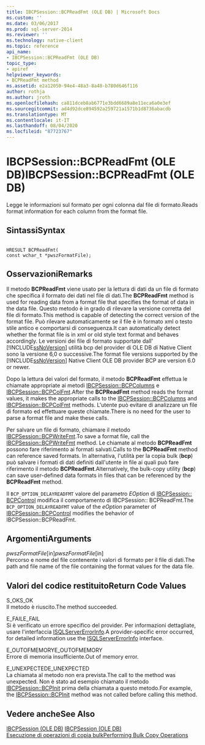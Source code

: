 ```yaml
---
title: IBCPSession::BCPReadFmt (OLE DB) | Microsoft Docs
ms.custom: ''
ms.date: 03/06/2017
ms.prod: sql-server-2014
ms.reviewer: ''
ms.technology: native-client
ms.topic: reference
api_name:
- IBCPSession::BCPReadFmt (OLE DB)
topic_type:
- apiref
helpviewer_keywords:
- BCPReadFmt method
ms.assetid: e2a12050-94e4-48a3-8a48-b780d646f116
author: rothja
ms.author: jroth
ms.openlocfilehash: ca811dceb8ab6771e3bdd6689a8e11eca6a0e3ef
ms.sourcegitcommit: ad4d92dce894592a259721a1571b1d8736abacdb
ms.translationtype: MT
ms.contentlocale: it-IT
ms.lasthandoff: 08/04/2020
ms.locfileid: "87723767"
---
```

# <a name="ibcpsessionbcpreadfmt-ole-db"></a><span data-ttu-id="056ee-102">IBCPSession::BCPReadFmt (OLE DB)</span><span class="sxs-lookup"><span data-stu-id="056ee-102">IBCPSession::BCPReadFmt (OLE DB)</span></span>
  <span data-ttu-id="056ee-103">Legge le informazioni sul formato per ogni colonna dal file di formato.</span><span class="sxs-lookup"><span data-stu-id="056ee-103">Reads format information for each column from the format file.</span></span>  
  
## <a name="syntax"></a><span data-ttu-id="056ee-104">Sintassi</span><span class="sxs-lookup"><span data-stu-id="056ee-104">Syntax</span></span>  
  
```  
  
HRESULT BCPReadFmt(   
const wchar_t *pwszFormatFile);  
```  
  
## <a name="remarks"></a><span data-ttu-id="056ee-105">Osservazioni</span><span class="sxs-lookup"><span data-stu-id="056ee-105">Remarks</span></span>  
 <span data-ttu-id="056ee-106">Il metodo **BCPReadFmt** viene usato per la lettura di dati da un file di formato che specifica il formato dei dati nel file di dati.</span><span class="sxs-lookup"><span data-stu-id="056ee-106">The **BCPReadFmt** method is used for reading data from a format file that specifies the format of data in the data file.</span></span> <span data-ttu-id="056ee-107">Questo metodo è in grado di rilevare la versione corretta del file di formato.</span><span class="sxs-lookup"><span data-stu-id="056ee-107">This method is capable of detecting the correct version of the format file.</span></span> <span data-ttu-id="056ee-108">Può rilevare automaticamente se il file è in formato xml o testo stile antico e comportarsi di conseguenza.</span><span class="sxs-lookup"><span data-stu-id="056ee-108">It can automatically detect whether the format file is in xml or old style text format and behaves accordingly.</span></span> <span data-ttu-id="056ee-109">Le versioni dei file di formato supportate dall' [!INCLUDE[ssNoVersion](../../includes/ssnoversion-md.md)] utilità bcp del provider di OLE DB di Native Client sono la versione 6,0 o successive.</span><span class="sxs-lookup"><span data-stu-id="056ee-109">The format file versions supported by the [!INCLUDE[ssNoVersion](../../includes/ssnoversion-md.md)] Native Client OLE DB provider BCP are version 6.0 or newer.</span></span>  
  
 <span data-ttu-id="056ee-110">Dopo la lettura dei valori del formato, il metodo **BCPReadFmt** effettua le chiamate appropriate ai metodi [IBCPSession::BCPColumns](ibcpsession-bcpcolumns-ole-db.md) e [IBCPSession::BCPColFmt](ibcpsession-bcpcolfmt-ole-db.md).</span><span class="sxs-lookup"><span data-stu-id="056ee-110">After the **BCPReadFmt** method reads the format values, it makes the appropriate calls to the [IBCPSession::BCPColumns](ibcpsession-bcpcolumns-ole-db.md) and [IBCPSession::BCPColFmt](ibcpsession-bcpcolfmt-ole-db.md) methods.</span></span> <span data-ttu-id="056ee-111">L'utente può evitare di analizzare un file di formato ed effettuare queste chiamate.</span><span class="sxs-lookup"><span data-stu-id="056ee-111">There is no need for the user to parse a format file and make these calls.</span></span>  
  
 <span data-ttu-id="056ee-112">Per salvare un file di formato, chiamare il metodo [IBCPSession::BCPWriteFmt](ibcpsession-bcpwritefmt-ole-db.md).</span><span class="sxs-lookup"><span data-stu-id="056ee-112">To save a format file, call the [IBCPSession::BCPWriteFmt](ibcpsession-bcpwritefmt-ole-db.md) method.</span></span> <span data-ttu-id="056ee-113">Le chiamate al metodo **BCPReadFmt** possono fare riferimento ai formati salvati.</span><span class="sxs-lookup"><span data-stu-id="056ee-113">Calls to the **BCPReadFmt** method can reference saved formats.</span></span> <span data-ttu-id="056ee-114">In alternativa, l'utilità per la copia bulk (**bcp**) può salvare i formati di dati definiti dall'utente in file ai quali può fare riferimento il metodo **BCPReadFmt**.</span><span class="sxs-lookup"><span data-stu-id="056ee-114">Alternatively, the bulk-copy utility (**bcp**) can save user-defined data formats in files that can be referenced by the **BCPReadFmt** method.</span></span>  
  
 <span data-ttu-id="056ee-115">Il `BCP_OPTION_DELAYREADFMT` valore del parametro *EOption* di [IBCPSession:: BCPControl](ibcpsession-bcpcontrol-ole-db.md) modifica il comportamento di IBCPSession:: BCPReadFmt.</span><span class="sxs-lookup"><span data-stu-id="056ee-115">The `BCP_OPTION_DELAYREADFMT` value of the *eOption* parameter of [IBCPSession::BCPControl](ibcpsession-bcpcontrol-ole-db.md) modifies the behavior of IBCPSession::BCPReadFmt.</span></span>  
  
## <a name="arguments"></a><span data-ttu-id="056ee-116">Argomenti</span><span class="sxs-lookup"><span data-stu-id="056ee-116">Arguments</span></span>  
 <span data-ttu-id="056ee-117">*pwszFormatFile*[in]</span><span class="sxs-lookup"><span data-stu-id="056ee-117">*pwszFormatFile*[in]</span></span>  
 <span data-ttu-id="056ee-118">Percorso e nome del file contenente i valori di formato per il file di dati.</span><span class="sxs-lookup"><span data-stu-id="056ee-118">The path and file name of the file containing the format values for the data file.</span></span>  
  
## <a name="return-code-values"></a><span data-ttu-id="056ee-119">Valori del codice restituito</span><span class="sxs-lookup"><span data-stu-id="056ee-119">Return Code Values</span></span>  
 <span data-ttu-id="056ee-120">S_OK</span><span class="sxs-lookup"><span data-stu-id="056ee-120">S_OK</span></span>  
 <span data-ttu-id="056ee-121">Il metodo è riuscito.</span><span class="sxs-lookup"><span data-stu-id="056ee-121">The method succeeded.</span></span>  
  
 <span data-ttu-id="056ee-122">E_FAIL</span><span class="sxs-lookup"><span data-stu-id="056ee-122">E_FAIL</span></span>  
 <span data-ttu-id="056ee-123">Si è verificato un errore specifico del provider. Per informazioni dettagliate, usare l'interfaccia [ISQLServerErrorInfo](../../database-engine/dev-guide/isqlservererrorinfo-ole-db.md).</span><span class="sxs-lookup"><span data-stu-id="056ee-123">A provider-specific error occurred, for detailed information use the [ISQLServerErrorInfo](../../database-engine/dev-guide/isqlservererrorinfo-ole-db.md) interface.</span></span>  
  
 <span data-ttu-id="056ee-124">E_OUTOFMEMORY</span><span class="sxs-lookup"><span data-stu-id="056ee-124">E_OUTOFMEMORY</span></span>  
 <span data-ttu-id="056ee-125">Errore di memoria insufficiente.</span><span class="sxs-lookup"><span data-stu-id="056ee-125">Out of memory error.</span></span>  
  
 <span data-ttu-id="056ee-126">E_UNEXPECTED</span><span class="sxs-lookup"><span data-stu-id="056ee-126">E_UNEXPECTED</span></span>  
 <span data-ttu-id="056ee-127">La chiamata al metodo non era prevista.</span><span class="sxs-lookup"><span data-stu-id="056ee-127">The call to the method was unexpected.</span></span> <span data-ttu-id="056ee-128">Non è stato ad esempio chiamato il metodo [IBCPSession::BCPInit](ibcpsession-bcpinit-ole-db.md) prima della chiamata a questo metodo.</span><span class="sxs-lookup"><span data-stu-id="056ee-128">For example, the [IBCPSession::BCPInit](ibcpsession-bcpinit-ole-db.md) method was not called before calling this method.</span></span>  
  
## <a name="see-also"></a><span data-ttu-id="056ee-129">Vedere anche</span><span class="sxs-lookup"><span data-stu-id="056ee-129">See Also</span></span>  
 <span data-ttu-id="056ee-130">[IBCPSession &#40;OLE DB&#41;](ibcpsession-ole-db.md) </span><span class="sxs-lookup"><span data-stu-id="056ee-130">[IBCPSession &#40;OLE DB&#41;](ibcpsession-ole-db.md) </span></span>  
 [<span data-ttu-id="056ee-131">Esecuzione di operazioni di copia bulk</span><span class="sxs-lookup"><span data-stu-id="056ee-131">Performing Bulk Copy Operations</span></span>](../native-client/features/performing-bulk-copy-operations.md)  
  
  

